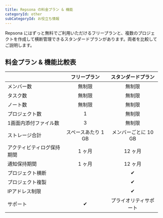 ```yaml
---
title: Repsona の料金プラン & 機能
categoryId: other
subCategoryId: お役立ち情報
---
```


Repsona にはずっと無料でご利用いただけるフリープランと、複数のプロジェクトを作成して横断管理できるスタンダードプランがあります。両者を比較してご説明します。

## 料金プラン & 機能比較表

||フリープラン|スタンダードプラン|
|---|:---:|:---:|
|メンバー数|無制限|無制限|
|タスク数|無制限|無制限|
|ノート数|無制限|無制限|
|プロジェクト数|1|無制限|
|1画面内添付ファイル数|3|無制限|
|ストレージ合計|スペースあたり 1 GB|メンバーごとに 10 GB|
|アクティビティログ保持期間|1 ヶ月|12 ヶ月|
|通知保持期間|1 ヶ月|12 ヶ月|
|プロジェクト横断|  |✔|
|プロジェクト複製|  |✔|
|IPアドレス制限|  |✔|
|サポート| ✔ |プライオリティサポート|
